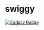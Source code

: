 # swiggy

[![Codacy Badge](https://app.codacy.com/project/badge/Grade/ed781e4bd7a64d58ae13a3eaa6bddbe7)](https://www.codacy.com/manual/NickBurness/swiggy/dashboard?utm_source=github.com&amp;utm_medium=referral&amp;utm_content=NickBurness/swiggy&amp;utm_campaign=Badge_Grade)
